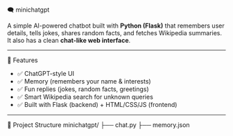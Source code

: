  🗨️ minichatgpt

A simple AI-powered chatbot built with **Python (Flask)** that remembers user details, tells jokes, shares random facts, and fetches Wikipedia summaries.  
It also has a clean **chat-like web interface**.

---
 🚀 Features
- ✅ ChatGPT-style UI  
- ✅ Memory (remembers your name & interests)  
- ✅ Fun replies (jokes, random facts, greetings)  
- ✅ Smart Wikipedia search for unknown queries  
- ✅ Built with Flask (backend) + HTML/CSS/JS (frontend)  

---

 📂 Project Structure
minichatgpt/
├── chat.py 
├── memory.json
